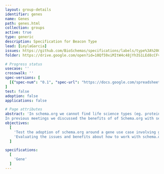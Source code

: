 ```yaml
---
layout: group-details
identifier: genes
name: Genes
path: genes.html
collection: groups
active: true
type: generic
description: Specification for Beacon Type
lead: [LeylaGarcia]
issues: https://github.com/BioSchemas/specifications/labels/type%3A%20Gene
folder: https://drive.google.com/open?id=10Qf59xiMItW4c48jYh3S1LEd8cCFv0sW

# Progress status
usecase: ''
crosswalk: ''
spec-versions: [
  [{"spec-num": "0.1", "spec-url": "https://docs.google.com/spreadsheets/d/1WGP1VPElboWsKnASQwbp19wcvTg-_piOCoIJ6Xe7rB8"}]#,
]
test: false
adoption: false
applications: false

# Page attributes
abstract: 'In schema.org we cannot find life science types (eg. protein, gene, biological pathway) except those types that overlap with healthcare and medicine domains defined by the health schema.org extension (eg. drug, artery).
In previous meetings we discussed the benefits of of Schema.org with several data providers but we also came with a list of concerns that need to be evaluated to be able to encourage data providers to adopt Bioschemas.'
objectives:
  [
    'Test the adoption of schema.org around a gene use case involving gene resources.',
    'Evaluating the issues and benefits about how to work with schema.org and Bioschemas'
  ]

specifications:
  [
    'Gene'
  ]
---
```

